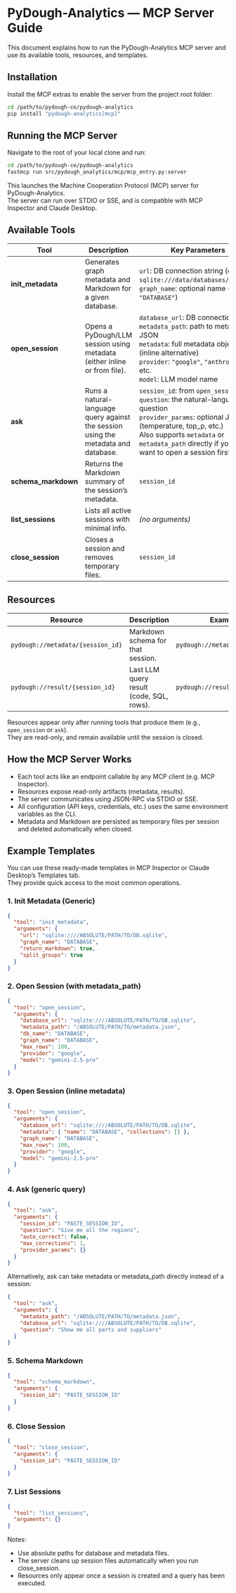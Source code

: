 # PyDough-Analytics — MCP Server Guide

This document explains how to run the PyDough-Analytics MCP server and use its available tools, resources, and templates.

## Installation

Install the MCP extras to enable the server from the project root folder:

```bash
cd /path/to/pydough-ce/pydough-analytics
pip install "pydough-analytics[mcp]"
```

## Running the MCP Server

Navigate to the root of your local clone and run:

```bash
cd /path/to/pydough-ce/pydough-analytics
fastmcp run src/pydough_analytics/mcp/mcp_entry.py:server
```

This launches the Machine Cooperation Protocol (MCP) server for PyDough-Analytics.  
The server can run over STDIO or SSE, and is compatible with MCP Inspector and Claude Desktop.

## Available Tools

| Tool | Description | Key Parameters |
|------|--------------|----------------|
| **init_metadata** | Generates graph metadata and Markdown for a given database. | `url`: DB connection string (e.g. `sqlite:///data/databases/TPCH.db`)<br>`graph_name`: optional name (default `"DATABASE"`) |
| **open_session** | Opens a PyDough/LLM session using metadata (either inline or from file). | `database_url`: DB connection string<br>`metadata_path`: path to metadata JSON<br>`metadata`: full metadata object (inline alternative)<br>`provider`: `"google"`, `"anthropic"`, etc.<br>`model`: LLM model name |
| **ask** | Runs a natural-language query against the session using the metadata and database. | `session_id`: from `open_session`<br>`question`: the natural-language question<br>`provider_params`: optional JSON (temperature, top_p, etc.)<br>Also supports `metadata` or `metadata_path` directly if you don’t want to open a session first. |
| **schema_markdown** | Returns the Markdown summary of the session’s metadata. | `session_id` |
| **list_sessions** | Lists all active sessions with minimal info. | *(no arguments)* |
| **close_session** | Closes a session and removes temporary files. | `session_id` |

## Resources

| Resource | Description | Example |
|-----------|--------------|----------|
| `pydough://metadata/{session_id}` | Markdown schema for that session. | `pydough://metadata/1234abcd` |
| `pydough://result/{session_id}` | Last LLM query result (code, SQL, rows). | `pydough://result/1234abcd` |

Resources appear only after running tools that produce them (e.g., `open_session` or `ask`).  
They are read-only, and remain available until the session is closed.

## How the MCP Server Works

- Each tool acts like an endpoint callable by any MCP client (e.g. MCP Inspector).  
- Resources expose read-only artifacts (metadata, results).  
- The server communicates using JSON-RPC via STDIO or SSE.  
- All configuration (API keys, credentials, etc.) uses the same environment variables as the CLI.  
- Metadata and Markdown are persisted as temporary files per session and deleted automatically when closed.

## Example Templates

You can use these ready-made templates in MCP Inspector or Claude Desktop’s Templates tab.  
They provide quick access to the most common operations.

### 1. Init Metadata (Generic)
```json
{
  "tool": "init_metadata",
  "arguments": {
    "url": "sqlite:////ABSOLUTE/PATH/TO/DB.sqlite",
    "graph_name": "DATABASE",
    "return_markdown": true,
    "split_groups": true
  }
}
```

### 2. Open Session (with metadata_path)
```json
{
  "tool": "open_session",
  "arguments": {
    "database_url": "sqlite:////ABSOLUTE/PATH/TO/DB.sqlite",
    "metadata_path": "/ABSOLUTE/PATH/TO/metadata.json",
    "db_name": "DATABASE",
    "graph_name": "DATABASE",
    "max_rows": 100,
    "provider": "google",
    "model": "gemini-2.5-pro"
  }
}
```

### 3. Open Session (inline metadata)
```json
{
  "tool": "open_session",
  "arguments": {
    "database_url": "sqlite:////ABSOLUTE/PATH/TO/DB.sqlite",
    "metadata": { "name": "DATABASE", "collections": [] },
    "graph_name": "DATABASE",
    "max_rows": 100,
    "provider": "google",
    "model": "gemini-2.5-pro"
  }
}
```

### 4. Ask (generic query)
```json
{
  "tool": "ask",
  "arguments": {
    "session_id": "PASTE_SESSION_ID",
    "question": "Give me all the regions",
    "auto_correct": false,
    "max_corrections": 1,
    "provider_params": {}
  }
}
```

Alternatively, ask can take metadata or metadata_path directly instead of a session:

```json
{
  "tool": "ask",
  "arguments": {
    "metadata_path": "/ABSOLUTE/PATH/TO/metadata.json",
    "database_url": "sqlite:////ABSOLUTE/PATH/TO/DB.sqlite",
    "question": "Show me all parts and suppliers"
  }
}
```

### 5. Schema Markdown
```json
{
  "tool": "schema_markdown",
  "arguments": {
    "session_id": "PASTE_SESSION_ID"
  }
}
```

### 6. Close Session
```json
{
  "tool": "close_session",
  "arguments": {
    "session_id": "PASTE_SESSION_ID"
  }
}
```

### 7. List Sessions
```json
{
  "tool": "list_sessions",
  "arguments": {}
}
```

Notes:
- Use absolute paths for database and metadata files.  
- The server cleans up session files automatically when you run close_session.  
- Resources only appear once a session is created and a query has been executed.